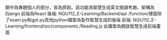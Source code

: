 期中為專題個人的部分，皆為原創。該功能為智慧生成英文閱讀考題，架構為Django 前端為React
後端: NQU112_E-Learning/Backend/api
/function/裡面除了exam.py和gpt.py其他python檔案為製作智慧生成的後端
前端: NQU112_E-Learning/frontend/src/components
/Reading.js
此檔案為開啟智慧生成前端畫面
